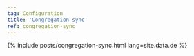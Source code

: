 ```yaml
---
tag: Configuration
title: 'Congregation sync'
ref: congregation-sync
---
```


{% include posts/congregation-sync.html lang=site.data.de %}
